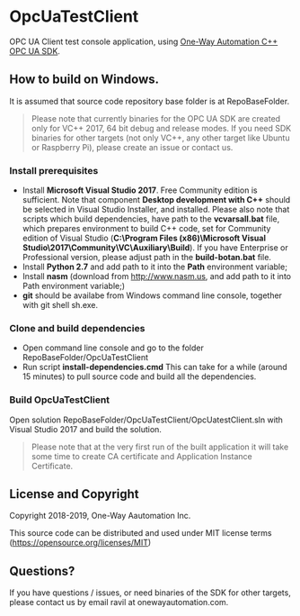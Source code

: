 # OpcUaTestClient
OPC UA Client test console application, using [One-Way Automation C++ OPC UA SDK](https://github.com/onewayautomation/1WaOpcUaSdk).

## How to build on Windows.
It is assumed that source code repository base folder is at RepoBaseFolder.

> Please note that currently binaries for the OPC UA SDK are created only for VC++ 2017, 64 bit debug and release modes.
If you need SDK binaries for other targets (not only VC++, any other target like Ubuntu or Raspberry Pi), please create an issue or contact us.

### Install prerequisites
- Install **Microsoft Visual Studio 2017**. Free Community edition is sufficient. Note that component **Desktop development with C++** should be selected in Visual Studio Installer, and installed.
Please also note that scripts which build dependencies, have path to the **vcvarsall.bat** file, which prepares environment to build C++ code, set for Community edition of Visual Studio (**C:\Program Files (x86)\Microsoft Visual Studio\2017\Community\VC\Auxiliary\Build**). If you have Enterprise or Professional version, please adjust path in the **build-botan.bat** file.
- Install **Python 2.7** and add path to it into the **Path** environment variable; 
- Install **nasm** (download from http://www.nasm.us, and add path to it into Path environment variable;)
- **git** should be availabe from Windows command line console, together with git shell sh.exe.
### Clone and build dependencies
- Open command line console and go to the folder RepoBaseFolder/OpcUaTestClient 
- Run script **install-dependencies.cmd** This can take for a while (around 15 minutes) to pull source code and build all the dependencies.
### Build OpcUaTestClient
  Open solution RepoBaseFolder/OpcUaTestClient/OpcUatestClient.sln with Visual Studio 2017 and build the solution.
  
 >Please note that at the very first run of the built application it will take some time to create CA certificate and Application Instance Certificate.

## License and Copyright
Copyright 2018-2019, One-Way Aautomation Inc.

This source code can be distributed and used under MIT license terms (https://opensource.org/licenses/MIT)

## Questions?
If you have questions / issues, or need binaries of the SDK for other targets, please contact us by email ravil at onewayautomation.com.
